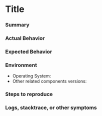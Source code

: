 <!--
Thank you for opening an issue in our repository.
Please use the template below to construct the issue.

Dealing with issues:
- Issues opened here will be evaluated by the maintainers, and given priority
  based on that evaluation.
- Support is provided on a best-effort basis
- See the CODE_OF_CONDUCT.md for a deeper description of how we deal with support
  and issues.
-->

# Title

### Summary

<!--
Please provide a brief, high level summary of the issue you are having
-->

### Actual Behavior

<!--
Please describe, in detail, step-by-step what behavior is occurring.  Please
include any screenshots or other relevant files to assist in duplicating the
issue.
-->

### Expected Behavior

<!--
Please describe, in detail, step-by-step what you expect to occur.
-->

### Environment

<!--
Provide details of the environment you used when this error occurred
-->

- Operating System:
- Other related components versions:

### Steps to reproduce

<!--
If this is a runtime or other error, please describe what you did to generate the
error
-->

### Logs, stacktrace, or other symptoms

<!--
If you have logs or other supporting information like the stack trace from python,
etc, paste it here.
Use markdown formatting to put output in code blocks
-->
